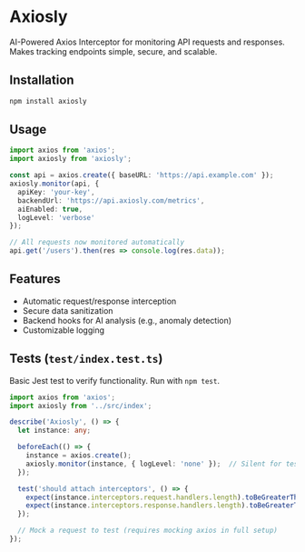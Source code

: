 # Axiosly

AI-Powered Axios Interceptor for monitoring API requests and responses. Makes tracking endpoints simple, secure, and scalable.

## Installation

```bash
npm install axiosly
```

## Usage

```ts
import axios from 'axios';
import axiosly from 'axiosly';

const api = axios.create({ baseURL: 'https://api.example.com' });
axiosly.monitor(api, { 
  apiKey: 'your-key', 
  backendUrl: 'https://api.axiosly.com/metrics',
  aiEnabled: true,
  logLevel: 'verbose'
});

// All requests now monitored automatically
api.get('/users').then(res => console.log(res.data));
```

## Features

- Automatic request/response interception
- Secure data sanitization
- Backend hooks for AI analysis (e.g., anomaly detection)
- Customizable logging

## Tests (`test/index.test.ts`)
Basic Jest test to verify functionality. Run with `npm test`.

```typescript
import axios from 'axios';
import axiosly from '../src/index';

describe('Axiosly', () => {
  let instance: any;

  beforeEach(() => {
    instance = axios.create();
    axiosly.monitor(instance, { logLevel: 'none' });  // Silent for tests
  });

  test('should attach interceptors', () => {
    expect(instance.interceptors.request.handlers.length).toBeGreaterThan(0);
    expect(instance.interceptors.response.handlers.length).toBeGreaterThan(0);
  });

  // Mock a request to test (requires mocking axios in full setup)
});
```

